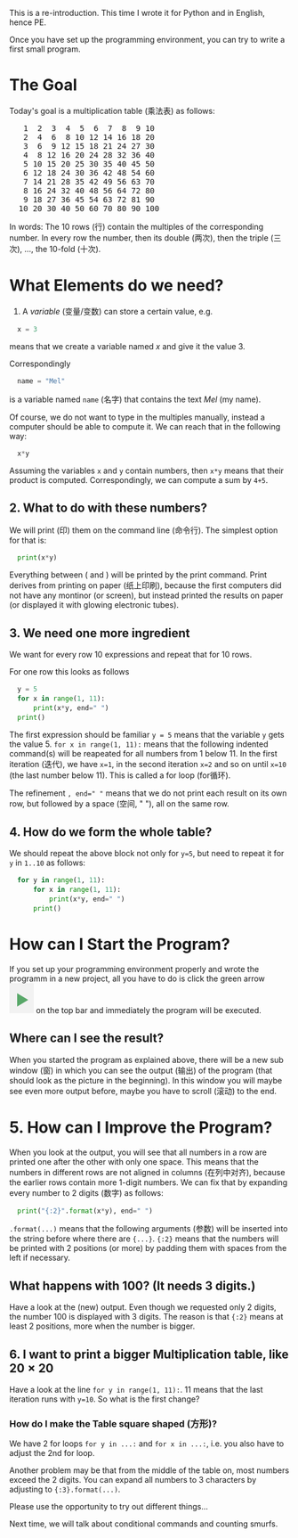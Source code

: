 This is a re-introduction.  This time I wrote it for Python and in English, hence PE.

Once you have set up the programming environment, you can try to write a first small program.

# The Goal
Today's goal is a multiplication table (乘法表) as follows:

<pre>
   1  2  3  4  5  6  7  8  9 10
   2  4  6  8 10 12 14 16 18 20
   3  6  9 12 15 18 21 24 27 30
   4  8 12 16 20 24 28 32 36 40
   5 10 15 20 25 30 35 40 45 50
   6 12 18 24 30 36 42 48 54 60
   7 14 21 28 35 42 49 56 63 70
   8 16 24 32 40 48 56 64 72 80
   9 18 27 36 45 54 63 72 81 90
  10 20 30 40 50 60 70 80 90 100
</pre>

In words:  The 10 rows (行) contain the multiples of the corresponding number.
In every row the number, then its double (两次), then the triple (三次), ..., the 10-fold (十次).

# What Elements do we need?

1. A *variable* (变量/变数) can store a certain value, e.g.
```Python
  x = 3
```
means that we create a variable named *x* and give it the value 3.

Correspondingly
```Python
  name = "Mel"
```
is a variable named `name` (名字) that contains the text *Mel* (my name).

Of course, we do not want to type in the multiples manually, instead a computer should be able to compute it.  We can reach that in the following way:
```Python
  x*y
```
Assuming the variables `x` and `y` contain numbers, then `x*y` means that their product is computed.  Correspondingly, we can compute a sum by `4+5`.

## 2. What to do with these numbers?

We will print (印) them on the command line (命令行).  The simplest option for that is:

```Python
  print(x*y)
```
Everything between ( and ) will be printed by the print command.  Print derives from printing on paper (纸上印刷), because the first computers did not have any montinor (or screen), but instead printed the results on paper (or displayed it with glowing electronic tubes).  

## 3. We need one more ingredient

We want for every row 10 expressions and repeat that for 10 rows.

For one row this looks as follows

```Python
  y = 5
  for x in range(1, 11):
      print(x*y, end=" ")
  print()
```

The first expression should be familiar `y = 5` means that the variable `y` gets the value 5.
`for x in range(1, 11):` means that the following indented command(s) will be reapeated for all numbers from 1 below 11. In the first iteration (迭代), we have `x=1`, in the second iteration `x=2` and so on until `x=10` (the last number below 11).  This is called a for loop (for循环).

The refinement `, end=" "` means that we do not print each result on its own row, but followed by a space (空间, " "), all on the same row.


## 4. How do we form the whole table?

We should repeat the above block not only for `y=5`, but need to repeat it for `y` in `1..10` as follows:

```Python
  for y in range(1, 11):
      for x in range(1, 11):
          print(x*y, end=" ")
      print()
```

# How can I Start the Program?

If you set up your programming environment properly and wrote the programm in a new project, all you have to do is click the green arrow ![Play button](/img/playButton.png) on the top bar and immediately the program will be executed.

## Where can I see the result?

When you started the program as explained above, there will be a new sub window (窗) in which you can see the output (输出) of the program (that should look as the picture in the beginning).  In this window you will maybe see even more output before, maybe you have to scroll (滚动) to the end.


# 5. How can I Improve the Program?

When you look at the output, you will see that all numbers in a row are printed one after the other with only one space.  This means that the numbers in different rows are not aligned in columns (在列中对齐), because the earlier rows contain more 1-digit numbers.  We can fix that by expanding every number to 2 digits (数字) as follows:

```Python
  print("{:2}".format(x*y), end=" ")
```
`.format(...)` means that the following arguments (参数) will be inserted into the string before where there are `{...}`.  `{:2}` means that the numbers will be printed with 2 positions (or more) by padding them with spaces from the left if necessary.

## What happens with 100? (It needs 3 digits.)

Have a look at the (new) output.  Even though we requested only 2 digits, the number 100 is displayed with 3 digits.  The reason is that `{:2}` means at least 2 positions, more when the number is bigger.

## 6. I want to print a bigger Multiplication table, like $20\times20$

Have a look at the line `for y in range(1, 11):`.  11 means that the last iteration runs with `y=10`.  So what is the first change?

### How do I make the Table square shaped (方形)?

We have 2 for loops `for y in ...:` and `for x in ...:`, i.e. you also have to adjust the 2nd for loop.

Another problem may be that from the middle of the table on, most numbers exceed the 2 digits.  You can expand all numbers to 3 characters by adjusting to `{:3}.format(...)`.

Please use the opportunity to try out different things...

Next time, we will talk about conditional commands and counting smurfs.
